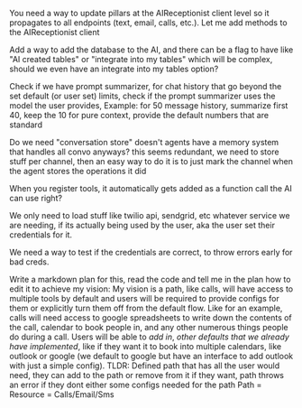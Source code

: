 You need a way to update pillars at the AIReceptionist client level so it propagates to all endpoints (text, email, calls, etc.). Let me add methods to the AIReceptionist client


Add a way to add the database to the AI, and there can be a flag to have like "AI created tables" or "integrate into my tables" which will be complex, should we even have an integrate into my 
tables option?


Check if we have prompt summarizer, for chat history that go beyond the set default (or user set) limits, check if the prompt summarizer uses the model the user provides,
Example: for 50 message history, summarize first 40, keep the 10 for pure context, provide the default numbers that are standard


Do we need "conversation store" doesn't agents have a memory system that handles all convo anyways? this seems redundant, we need to store stuff per channel, then an easy way to do it is to just mark the channel when the agent stores the operations it did 


When you register tools, it automatically gets added as a function call the AI can use right? 


We only need to load stuff like twilio api, sendgrid, etc whatever service we are needing, if its actually being used by the user,
aka the user set their credentials for it.


We need a way to test if the credentials are correct, to throw errors early for bad creds.


Write a markdown plan for this, read the code and tell me in the plan how to edit it to achieve my vision:
My vision is a path, like calls, will have access to multiple tools by default and users will be required to provide configs for them or explicitly turn them off from the default flow. Like for an example, calls will need access to google spreadsheets to write down the contents of the call, calendar to book people in, and any other numerous things people do during a call. Users will be able to *add in*, *other defaults that we already have implemented*, like if they want it to book into multiple calendars, like outlook or google (we default to google but have an interface to add outlook with just a simple config).
TLDR: Defined path that has all the user would need, they can add to the path or remove from it if they want, path throws an error if they
dont either some configs needed for the path
Path = Resource = Calls/Email/Sms 




